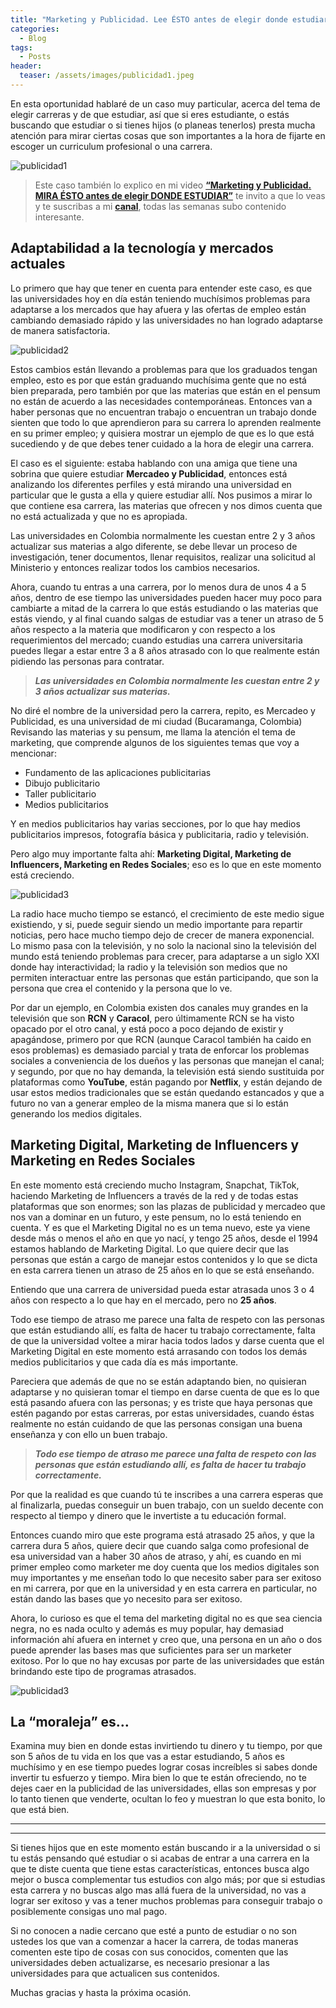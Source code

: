 ```yaml
---
title: "Marketing y Publicidad. Lee ÉSTO antes de elegir donde estudiar"
categories:
  - Blog
tags:
  - Posts
header:
  teaser: /assets/images/publicidad1.jpeg
---
```


En esta oportunidad hablaré de un caso muy particular, acerca del tema de elegir carreras y de que estudiar, así que si eres estudiante, o estás buscando que estudiar o si tienes hijos (o planeas tenerlos) presta mucha atención para mirar ciertas cosas que son importantes a la hora de fijarte en escoger un curriculum profesional o una carrera.

![publicidad1](/blog/assets/images/publicidad1.jpeg)

> Este caso también lo explico en mi video [**“Marketing y Publicidad. MIRA ÉSTO antes de elegir DONDE ESTUDIAR”**](https://youtu.be/39MKTC5Us5A) te invito a que lo veas y te suscribas a mi [**canal**](http://youtube.losnomadas.co/), todas las semanas subo contenido interesante.

## Adaptabilidad a la tecnología y mercados actuales
Lo primero que hay que tener en cuenta para entender este caso, es que las universidades hoy en día están teniendo muchísimos problemas para adaptarse a los mercados que hay afuera y las ofertas de empleo están cambiando demasiado rápido y las universidades no han logrado adaptarse de manera satisfactoria.

![publicidad2](/blog/assets/images/publicidad2.png)

Estos cambios están llevando a problemas para que los graduados tengan empleo, esto es por que están graduando muchísima gente que no está bien preparada, pero también por que las materias que están en el pensum no están de acuerdo a las necesidades contemporáneas. Entonces van a haber personas que no encuentran trabajo o encuentran un trabajo donde sienten que todo lo que aprendieron para su carrera lo aprenden realmente en su primer empleo; y quisiera mostrar un ejemplo de que es lo que está sucediendo y de que debes tener cuidado a la hora de elegir una carrera.

El caso es el siguiente: estaba hablando con una amiga que tiene una sobrina que quiere estudiar **Mercadeo y Publicidad**, entonces está analizando los diferentes perfiles y está mirando una universidad en particular que le gusta a ella y quiere estudiar allí. Nos pusimos a mirar lo que contiene esa carrera, las materias que ofrecen y nos dimos cuenta que no está actualizada y que no es apropiada.

Las universidades en Colombia normalmente les cuestan entre 2 y 3 años actualizar sus materias a algo diferente, se debe llevar un proceso de investigación, tener documentos, llenar requisitos, realizar una solicitud al Ministerio y entonces realizar todos los cambios necesarios.

Ahora, cuando tu entras a una carrera, por lo menos dura de unos 4 a 5 años, dentro de ese tiempo las universidades pueden hacer muy poco para cambiarte a mitad de la carrera lo que estás estudiando o las materias que estás viendo, y al final cuando salgas de estudiar vas a tener un atraso de 5 años respecto a la materia que modificaron y con respecto a los requerimientos del mercado; cuando estudias una carrera universitaria puedes llegar a estar entre 3 a 8 años atrasado con lo que realmente están pidiendo las personas para contratar.

> ***Las universidades en Colombia normalmente les cuestan entre 2 y 3 años actualizar sus materias.***

No diré el nombre de la universidad pero la carrera, repito, es Mercadeo y Publicidad, es una universidad de mi ciudad (Bucaramanga, Colombia) Revisando las materias y su pensum, me llama la atención el tema de marketing, que comprende algunos de los siguientes temas que voy a mencionar:

- Fundamento de las aplicaciones publicitarias
- Dibujo publicitario
- Taller publicitario
- Medios publicitarios

Y en medios publicitarios hay varias secciones, por lo que hay medios publicitarios impresos, fotografía básica y publicitaria, radio y televisión.

Pero algo muy importante falta ahí: **Marketing Digital, Marketing de Influencers, Marketing en Redes Sociales**; eso es lo que en este momento está creciendo.

![publicidad3](/blog/assets/images/publicidad3.jpeg)

La radio hace mucho tiempo se estancó, el crecimiento de este medio sigue existiendo, y si, puede seguir siendo un medio importante para repartir noticias, pero hace mucho tiempo dejo de crecer de manera exponencial. Lo mismo pasa con la televisión, y no solo la nacional sino la televisión del mundo está teniendo problemas para crecer, para adaptarse a un siglo XXI donde hay interactividad; la radio y la televisión son medios que no permiten interactuar entre las personas que están participando, que son la persona que crea el contenido y la persona que lo ve.

Por dar un ejemplo, en Colombia existen dos canales muy grandes en la televisión que son **RCN** y **Caracol**, pero últimamente RCN se ha visto opacado por el otro canal, y está poco a poco dejando de existir y apagándose, primero por que RCN (aunque Caracol también ha caido en esos problemas) es demasiado parcial y trata de enforcar los problemas sociales a conveniencia de los dueños y las personas que manejan el canal; y segundo, por que no hay demanda, la televisión está siendo sustituida por plataformas como **YouTube**, están pagando por **Netflix**, y están dejando de usar estos medios tradicionales que se están quedando estancados y que a futuro no van a generar empleo de la misma manera que si lo están generando los medios digitales.

## Marketing Digital, Marketing de Influencers y Marketing en Redes Sociales
En este momento está creciendo mucho Instagram, Snapchat, TikTok, haciendo Marketing de Influencers a través de la red y de todas estas plataformas que son enormes; son las plazas de publicidad y mercadeo que nos van a dominar en un futuro, y este pensum, no lo está teniendo en cuenta. Y es que el Marketing Digital no es un tema nuevo, este ya viene desde más o menos el año en que yo nací, y tengo 25 años, desde el 1994 estamos hablando de Marketing Digital. Lo que quiere decir que las personas que están a cargo de manejar estos contenidos y lo que se dicta en esta carrera tienen un atraso de 25 años en lo que se está enseñando.

Entiendo que una carrera de universidad pueda estar atrasada unos 3 o 4 años con respecto a lo que hay en el mercado, pero no **25 años**.

Todo ese tiempo de atraso me parece una falta de respeto con las personas que están estudiando allí, es falta de hacer tu trabajo correctamente, falta de que la universidad voltee a mirar hacia todos lados y darse cuenta que el Marketing Digital en este momento está arrasando con todos los demás medios publicitarios y que cada día es más importante.

Pareciera que además de que no se están adaptando bien, no quisieran adaptarse y no quisieran tomar el tiempo en darse cuenta de que es lo que está pasando afuera con las personas; y es triste que haya personas que estén pagando por estas carreras, por estas universidades, cuando éstas realmente no están cuidando de que las personas consigan una buena enseñanza y con ello un buen trabajo.

> ***Todo ese tiempo de atraso me parece una falta de respeto con las personas que están estudiando allí, es falta de hacer tu trabajo correctamente.***

Por que la realidad es que cuando tú te inscribes a una carrera esperas que al finalizarla, puedas conseguir un buen trabajo, con un sueldo decente con respecto al tiempo y dinero que le invertiste a tu educación formal.

Entonces cuando miro que este programa está atrasado 25 años, y que la carrera dura 5 años, quiere decir que cuando salga como profesional de esa universidad van a haber 30 años de atraso, y ahí, es cuando en mi primer empleo como marketer me doy cuenta que los medios digitales son muy importantes y me enseñan todo lo que necesito saber para ser exitoso en mi carrera, por que en la universidad y en esta carrera en particular, no están dando las bases que yo necesito para ser exitoso.

Ahora, lo curioso es que el tema del marketing digital no es que sea ciencia negra, no es nada oculto y además es muy popular, hay demasiad información ahí afuera en internet y creo que, una persona en un año o dos puede aprender las bases mas que suficientes para ser un marketer exitoso. Por lo que no hay excusas por parte de las universidades que están brindando este tipo de programas atrasados.

![publicidad3](/blog/assets/images/publicidad3.jpeg)

## La “moraleja” es…
Examina muy bien en donde estas invirtiendo tu dinero y tu tiempo, por que son 5 años de tu vida en los que vas a estar estudiando, 5 años es muchísimo y en ese tiempo puedes lograr cosas increíbles si sabes donde invertir tu esfuerzo y tiempo. Mira bien lo que te están ofreciendo, no te dejes caer en la publicidad de las universidades, ellas son empresas y por lo tanto tienen que venderte, ocultan lo feo y muestran lo que esta bonito, lo que está bien.

---
---

Si tienes hijos que en este momento están buscando ir a la universidad o si tu estás pensando qué estudiar o si acabas de entrar a una carrera en la que te diste cuenta que tiene estas características, entonces busca algo mejor o busca complementar tus estudios con algo más; por que si estudias esta carrera y no buscas algo mas allá fuera de la universidad, no vas a lograr ser exitoso y vas a tener muchos problemas para conseguir trabajo o posiblemente consigas uno mal pago.

Si no conocen a nadie cercano que esté a punto de estudiar o no son ustedes los que van a comenzar a hacer la carrera, de todas maneras comenten este tipo de cosas con sus conocidos, comenten que las universidades deben actualizarse, es necesario presionar a las universidades para que actualicen sus contenidos.

Muchas gracias y hasta la próxima ocasión.
